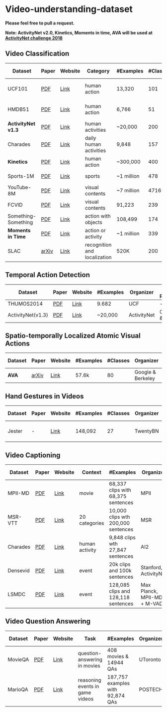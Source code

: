 # Video-understanding-dataset

**Please feel free to pull a request.**

**Note: ActivityNet v2.0, Kinetics, Moments in time, AVA will be used at [ActivityNet challenge 2018](http://activity-net.org/challenges/2018/)**

## Video Classification
Dataset | Paper | Website | Category | #Examples |#Classes | Duration | Organizer | SOTA performance
--------|-------|---------|----------|-----------|---------|----------|-----------|-----------------
UCF101  | [PDF][p1] | [Link][l1] | human action | 13,320 | 101 | <10s | UCF | 98% (DeepMind I3D)
HMDB51  | [PDF][p2] | [Link][l2] | human action | 6,766 | 51 | <10s | Brown | 80.7% (DeepMind I3D)
**ActivityNet v1.3**| [PDF][p8] | [Link][l8] | human activities | ~20,000 | 200 | - | ActivityNet | 8.83% err (iBUG)
Charades | [PDF][p4] | [Link][l4] | daily human activities | 9,848 | 157 | - | AI2 | 0.3441 mAP (DeepMind I3D)
**Kinetics** | [PDF][p3] | [Link][l3] | human action | ~300,000 | 400 |  10s  | DeepMind  | -
Sports-1M | [PDF][p5] | [Link][l5] | sports | ~1 million | 478 | 5m36s | Google & Stanford | -
YouTube-8M | [PDF][p6] | [Link][l6] | visual contents | ~7 million | 4716 | 120-500s | Google Cloud | 85% GAP (WILLOW)
FCVID | [PDF][p9] | [Link][l9] | visual contents |  91,223 | 239 | 100s+ | Fudan-Columbia | - 
Something-Something | [PDF][p10] | [Link][l10] | action with objects |  108,499 | 174 | ~4s | TwentyBN | - 
**Moments in Time** | [PDF][p7] | [Link][l7] | action or activity | ~1 million | 339 | 3s | MIT-IBM Watson | -
SLAC | [arXiv][p11] | [Link][l11] | recognition and localization | 520K | 200 | ~30.6s | MIT and Facebook | - 

## Temporal Action Detection
Dataset | Paper | Website | #Examples | Organizer | SOTA performance
--------|-------|---------|-----------|-----------|-----------------
THUMOS2014 | [PDF][t1] | [Link][d1] | 9.682 | UCF| -
ActivityNet(v1.3) | [PDF][p8] | [Link][l8] | ~20,000 | ActivityNet| 0.344(SJTU & Columbia )

## Spatio-temporally Localized Atomic Visual Actions
Dataset | Paper | Website | #Examples |  #Classes | Organizer | SOTA performance
--------|-------|---------|-----------|-----------|-----------|-----------------
**AVA** | [arXiv][s1] | [Link][t1] | 57.6k | 80 | Google & Berkeley| -

## Hand Gestures in Videos
Dataset | Paper | Website | #Examples |  #Classes | Organizer | SOTA performance
--------|-------|---------|-----------|-----------|-----------|-----------------
Jester | - | [Link][h1]  |  148,092  | 27 | TwentyBN | 95.34%(Ke Yang, NUDT_PDL)

## Video Captioning 
Dataset | Paper | Website | Context | #Examples | Organizer | SOTA performance
--------|-------|---------|----------|-----------|-----------|-----------------
MPII-MD |[PDF][v2]| [Link][c2] | movie | 68,337 clips with 68,375 sentences| MPII | -
MSR-VTT |[PDF][v1]| [Link][c1] | 20 categories| 10,000 clips wth 200,000 sentences| MSR | -
Charades |[PDF][p4]| [Link][l4] | human activity| 9,848 clips wth 27,847 sentences| AI2 | -
Densevid |[PDF][v3]| [Link][c3] | event | 20k clips and 100k sentences | Stanford, ActivityNet | -
LSMDC |[PDF][v4]| [Link][c4] | event | 128,085 clips and 128,118 sentences | Max Planck, MPII-MD + M-VAD | -

## Video Question Answering 
Dataset | Paper | Website | Task | #Examples | Organizer | SOTA performance
--------|-------|---------|----------|-----------|-----------|-----------------
MovieQA |[PDF][q1]| [Link][a1] | question-answering in movies | 408 movies & 14944 QAs| UToronto | -
MarioQA |[PDF][q2]| [Link][a2] | reasoning events in game videos | 187,757 examples with 92,874 QAs| POSTECH | -


[p1]: http://crcv.ucf.edu/papers/UCF101_CRCV-TR-12-01.pdf
[l1]: http://crcv.ucf.edu/data/UCF101.php
[P2]: http://cbcl.mit.edu/publications/ps/Kuehne_etal_iccv11.pdf
[L2]: http://serre-lab.clps.brown.edu/resource/hmdb-a-large-human-motion-database/
[p3]: https://arxiv.org/abs/1705.06950
[l3]: https://deepmind.com/research/open-source/open-source-datasets/kinetics/
[p4]: https://link.springer.com/chapter/10.1007/978-3-319-46448-0_31
[l4]: http://allenai.org/plato/charades/
[p5]: http://cs.stanford.edu/people/karpathy/deepvideo/deepvideo_cvpr2014.pdf
[l5]: http://cs.stanford.edu/people/karpathy/deepvideo/
[p6]: https://arxiv.org/abs/1609.08675
[l6]: https://research.google.com/youtube8m/
[p7]: http://moments.csail.mit.edu/data/moments_paper.pdf
[l7]: http://moments.csail.mit.edu/
[p8]: https://www.cv-foundation.org/openaccess/content_cvpr_2015/papers/Heilbron_ActivityNet_A_Large-Scale_2015_CVPR_paper.pdf
[l8]: http://activity-net.org/index.html
[p9]: https://arxiv.org/abs/1502.07209
[l9]: http://bigvid.fudan.edu.cn/FCVID/
[p10]: https://arxiv.org/abs/1706.04261
[l10]: https://www.twentybn.com/datasets/something-something
[p11]: https://arxiv.org/abs/1712.09374
[l11]: http://slac.csail.mit.edu/ 

[t1]: http://crcv.ucf.edu/papers/UCF101_CRCV-TR-12-01.pdf
[d1]: http://crcv.ucf.edu/THUMOS14/download.html

[h1]: https://www.twentybn.com/datasets/jester

[s1]: https://arxiv.org/abs/1705.08421
[t1]: https://research.google.com/ava/index.html

[v1]: https://www.microsoft.com/en-us/research/wp-content/uploads/2016/06/cvpr16.msr-vtt.tmei_-1.pdf
[c1]: http://ms-multimedia-challenge.com/2017/
[v2]: https://www.cv-foundation.org/openaccess/content_cvpr_2015/papers/Rohrbach_A_Dataset_for_2015_CVPR_paper.pdf
[c2]: https://www.mpi-inf.mpg.de/departments/computer-vision-and-multimodal-computing/research/vision-and-language/mpii-movie-description-dataset/
[v3]: https://arxiv.org/abs/1705.00754
[c3]: https://cs.stanford.edu/people/ranjaykrishna/densevid/

[q1]: http://movieqa.cs.toronto.edu/static/files/CVPR2016_MovieQA.pdf
[a1]: http://movieqa.cs.toronto.edu/home/
[q2]: https://arxiv.org/abs/1612.01669
[a2]: http://cvlab.postech.ac.kr/research/MarioQA/

[v4]: https://link.springer.com/article/10.1007/s11263-016-0987-1
[c4]: https://sites.google.com/site/describingmovies/


